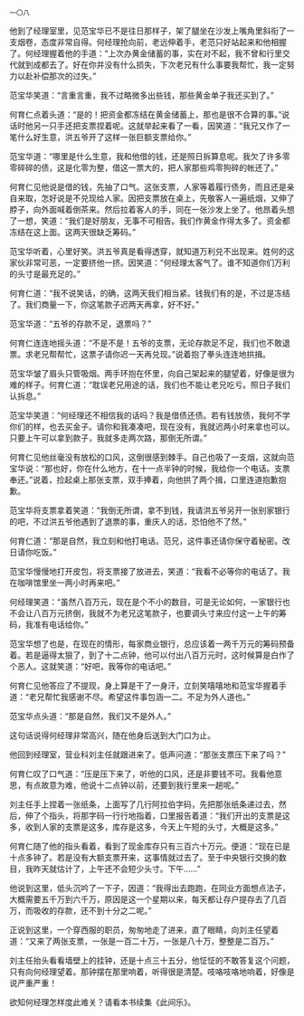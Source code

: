     一〇八 

   他到了经理室里，见范宝华已不是往日那样子，架了腿坐在沙发上嘴角里斜衔了一支烟卷，态度非常自得。何经理抢向前，老远伸着手，老范只好站起来和他相握了。何经理握着他的手道：“上次办黄金储蓄的事，实在对不起，我不曾和行里交代就到成都去了。好在你并没有什么损失，下次老兄有什么事要我帮忙，我一定努力以赴补偿那次的过失。”

   范宝华笑道：“言重言重，我不过略微多出些钱，那些黄金单子我还买到了。”

   何育仁点着头道：“是的！把资金都冻结在黄金储蓄上，那也是很不合算的事。”说话时他另一只手还把支票捏着呢。这就举起来看了一看，因笑道：“我兄又作了一笔什么好生意，洪五爷开了这样一张巨额支票给你。”

   范宝华道：“哪里是什么生意，我和他借的钱，还是照日拆算息呢。我欠了许多零零碎碎的债，这是化零为整，借这一票大的，把人家那些鸡零狗碎的帐还了。”

   何育仁见他说是借的钱，先抽了口气。这张支票，人家等着履行债务，而且还是亲自来取，怎好说是不兑现给人家。因把支票放在桌上，先敬客人一遍纸烟，又伸了脖子，向外面喊着倒茶来。然后拉着客人的手，同在一张沙发上坐了。他昂着头想了一想，笑道：“我们是好朋友，无事不可相告。我们作黄金作得太多了。资金都冻结在这上面。这两天很缺乏筹码。”

   范宝华听着，心里好笑。洪五爷真是看得透穿，就知道万利兑不出现来。姓何的这家伙非常可恶，一定要挤他一挤。因笑道：“何经理太客气了。谁不知道你们万利的头寸是最充足的。”

   何育仁道：“我不说笑话，的确，这两天我们相当紧。钱我们有的是，不过是冻结了。我们商量一下，你这笔款子迟两天再拿，好不好。”

   范宝华道：“五爷的存款不足，退票吗？”

   何育仁连连地摇头道：“不是不是！五爷的支票，无论存款足不足，我们也不敢退票。求老兄帮帮忙，这票子请你迟一天再兑现。”说着抱了拳头连连地拱揖。

   范宝华皱了眉头只管吸烟。两手环抱在怀里，向自己架起来的腿望着，好像是很为难的样子。何育仁道：“耽误老兄用途的话，我们也不能让老兄吃亏。照日子我们认拆息。”

   范宝华笑道：“何经理还不相信我的话吗？我是借债还债。若有钱放债，我何不学你们的样，也去买金子。请你和我凑凑吧，现在没有，我就迟两小时来拿也可以。只要上午可以拿到款子，我就多走两次路，那倒无所谓。”

   何育仁见他丝毫没有放松的口风，这倒很感到棘手。自己也吸了一支烟，这就向范宝华说：“那也好，你在什么地方，在十一点半钟的时候，我给你一个电话。支票奉还。”说着，捡起桌上那张支票，双手捧着，向他拱了两个揖，口里连道抱歉抱歉。

   范宝华将支票拿着笑道：“我倒无所谓，拿不到钱，我请洪五爷另开一张别家银行的吧，不过洪五爷他遇到了退票的事，重庆人的话，恐怕他不了然。”

   何育仁道：“那是自然，我立刻和他打电话。范兄，这件事还请你保守着秘密。改日请你吃饭。”

   范宝华慢慢地打开皮包，将支票接了放进去，笑道：“我看不必等你的电话了。我在咖啡馆里坐一两小时再来吧。”

   何经理笑道：“虽然八百万元，现在是个不小的数目，可是无论如何，一家银行也不会让八百万元挤倒，我就不为老兄这笔款子，也要调头寸来应付这一上午的筹码，我准有电话给你。”

   范宝华想了也是，在现在的情形，每家商业银行，总应该着一两千万元的筹码预备着。若是逼得太狠了，到了十二点钟，他可以付出八百万元时，这时候算是白作了个恶人。这就笑道：“好吧，我等你的电话吧。”

   何育仁见他答应了不提现，身上算是干了一身汗，立刻笑嘻嘻地和范宝华握着手道：“老兄帮忙我感谢不尽。希望这件事包涵一二。不足为外人道也。”

   范宝华点头道：“那是自然，我们又不是外人。”

   这句话说得何经理非常高兴，随在他身后送到大门口为止。

   他回到经理室，营业科刘主任就跟进来了。低声问道：“那张支票压下来了吗？”

   何育仁叹了口气道：“压是压下来了，听他的口风，还是非要钱不可。我看他意思，有点故意为难，他说十二点钟以前，还要到我行里来一趟呢。”

   刘主任手上捏着一张纸条，上面写了几行阿拉伯字码，先把那张纸条递过去，然后，伸了个指头，将那字码一行行地指着，口里报告着道：“我们开出的支票是这多，收到人家的支票是这多，库存是这多，今天上午短的头寸，大概是这多。”

   何育仁随了他的指头看着，看到了现金库存只有三百六十万元。便道：“现在已是十点多钟了。若是没有大额支票开来，这事情就过去了。至于中央银行交换的数目，我昨天就估计了，上午还不会短少头寸。下午……”

   他说到这里，低头沉吟了一下子，因道：“我得出去跑跑，在同业方面想点法子，大概需要五千万到六千万，原因是这一个星期以来，每天都让存户提存去了几百万，而吸收的存款，还不到十分之二呢。”

   正说到这里，一个穿西服的职员，匆匆地走了进来，直了眼睛，向刘主任望着道：“又来了两张支票，一张是一百二十万，一张是八十万，整整是二百万。”

   刘主任抬头看看墙壁上的挂钟，还是十点三十五分，他怔怔的不敢答复这个问题，只有向何经理望着。那钟摆在那里响着，听得很是清楚。吱咯吱咯地响着，好像是说严重严重！

   欲知何经理怎样度此难关？请看本书续集《此间乐》。

